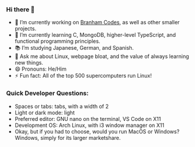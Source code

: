 ### Hi there 👋

- 🔭 I’m currently working on [Branham Codes](https://github.com/mattfbacon/BranhamCodes2), as well as other smaller projects.
- 🌱 I’m currently learning C, MongoDB, higher-level TypeScript, and functional programming principles.
- 📚 I’m studying Japanese, German, and Spanish.
- 💬 Ask me about Linux, webpage bloat, and the value of always learning new things.
- 😄 Pronouns: He/Him
- ⚡ Fun fact: All of the top 500 supercomputers run Linux!

### Quick Developer Questions:

- Spaces or tabs: tabs, with a width of 2
- Light or dark mode: light
- Preferred editor: GNU nano on the terminal, VS Code on X11
- Development OS: Arch Linux, with i3 window manager on X11
- Okay, but if you had to choose, would you run MacOS or Windows? Windows, simply for its larger marketshare.
